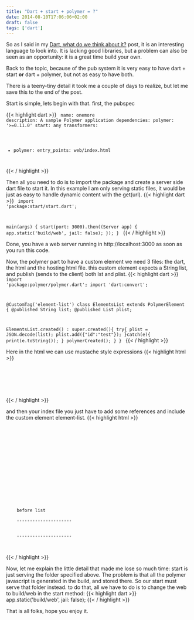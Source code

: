 ```yaml
---
title: "Dart + start + polymer = ?"
date: 2014-08-10T17:06:06+02:00
draft: false
tags: ['dart']
---
```



So as I said in my <a href="/2014/07/yeah-about-that.html">Dart, what do we think about it?</a> post, it is an interesting language to look into. It is lacking good libraries, but a problem can also be seen as an opportunity: it is a great time build your own.

Back to the topic, because of the pub system it is very easy to have dart + start <b>or</b> dart + polymer, but not as easy to have both.

There is a teeny-tiny detail it took me a couple of days to realize, but let me save this to the end of the post.

Start is simple, lets begin with that.
first, the pubspec

{{< highlight dart >}}
<code file="pubspec.yaml">
name: onemore
description: A sample Polymer application
dependencies:
  polymer: '>=0.11.0'
  start: any
transformers:
- polymer:
    entry_points: web/index.html
</code>
{{< / highlight >}}


Then all you need to do is to import the package and create a server side dart file to start it.
In this example I am only serving static files, it would be just as easy to handle dynamic content with the get(url).
{{< highlight dart >}}
<code file="app.dart">
import 'package:start/start.dart';

main(args) {
  start(port: 3000).then((Server app) { app.static('build/web', jail: false); });
}
</code>
{{< / highlight >}}

Done, you have a web server running in http://localhost:3000 as soon as you run this code.

Now, the polymer part
to have a custom element we need 3 files: the dart, the html and the hosting html file.
this custom element expects a String list, and publish (sends to the client) both lst and plist.
{{< highlight dart >}}
<code file="elementlist.dart">
import 'package:polymer/polymer.dart';
import 'dart:convert';

@CustomTag('element-list')
class ElementsList extends PolymerElement {
  @published String list;
  @published List plist;

  ElementsList.created() : super.created(){
    try{
      plist = JSON.decode(list);
      plist.add({"id":"test"});
    }catch(e){
      print(e.toString());
    }
    polymerCreated();
  }
}
</code>
{{< / highlight >}}

Here in the html we can use mustache style expressions
{{< highlight html >}}
<code file="elementlist.html">
<link rel="import" href="packages/polymer/polymer.html">
<polymer-element name="element-list" attributes="list">
  <template>
    <div>the list: {{ list }}</div>
    <ul>
      <template repeat="{{elmt in plist}}">
        <li>{{elmt["id"]}}</li>
      </template>
      </ul>
  </template>
  <script type="application/dart" src="elementlist.dart"></script>
</polymer-element>
</code>
{{< / highlight >}}

and then your index file you just have to add some references and include the custom element element-list.
{{< highlight html >}}
<code file="index.html">
<!DOCTYPE html>
<html>
  <head>
    <meta charset="utf-8">
    <meta name="viewport" content="width=device-width, initial-scale=1.0">
    <title>Sample app</title>
    <script src="packages/web_components/platform.js"></script>
    <script src="packages/web_components/dart_support.js"></script>
    <!-- import the click-counter -->
    <link rel="import" href="elementlist.html">
    <script type="application/dart">export 'package:polymer/init.dart';</script>
    <script src="packages/browser/dart.js"></script>
  </head>
  <body unresolved touch-action="auto">
    before list<br>
    ---------------------<br>
    <element-list id="the_list" list='[{"id":1},{"id":2},{"id":3}]'></element-list>
    ---------------------<br>
  </body>
</html>
</code>
{{< / highlight >}}

Now, let me explain the little detail that made me lose so much time: start is just serving the folder specified above. The problem is that all the polymer javascript is generated in the build, and stored there. So our start must serve that folder instead.
to do that, all we have to do is to change the web to build/web in the start method:
{{< highlight dart >}}
app.static('build/web', jail: false);
{{< / highlight >}}

That is all folks, hope you enjoy it.
